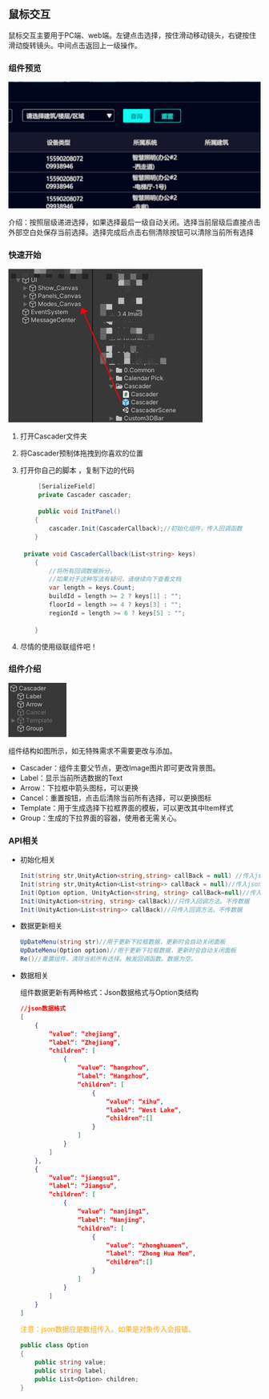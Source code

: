 ## 鼠标交互

​	鼠标交互主要用于PC端、web端。左键点击选择，按住滑动移动镜头，右键按住滑动旋转镜头。中间点击返回上一级操作。

### 组件预览

 ![](..\UI组件部分\级联组件.gif)

介绍：按照层级递进选择，如果选择最后一级自动关闭。选择当前层级后直接点击外部空白处保存当前选择。选择完成后点击右侧清除按钮可以清除当前所有选择

### 快速开始

 ![](..\UI组件部分\Dingtalk_20220818105652.jpg)

1. 打开Cascader文件夹

2. 将Cascader预制体拖拽到你喜欢的位置

3. 打开你自己的脚本 ，复制下边的代码

   ```c#
     	[SerializeField]
     	private Cascader cascader;
   	
    	public void InitPanel()
       {
           cascader.Init(CascaderCallback);//初始化组件，传入回调函数
       }
   
   	private void CascaderCallback(List<string> keys)
       {
           //将所有回调数据拆分。
           //如果对于这种写法有疑问，请继续向下查看文档
           var length = keys.Count;
           buildId = length >= 2 ? keys[1] : "";
           floorId = length >= 4 ? keys[3] : "";
           regionId = length >= 6 ? keys[5] : "";
   
       }
   ```

4. 尽情的使用级联组件吧！

### 组件介绍

 ![](..\UI组件部分\Dingtalk_20220818112128.jpg)

组件结构如图所示，如无特殊需求不需要更改与添加。

- Cascader：组件主要父节点，更改Image图片即可更改背景图。
- Label：显示当前所选数据的Text
- Arrow：下拉框中箭头图标，可以更换
- Cancel：重置按钮，点击后清除当前所有选择，可以更换图标
- Template：用于生成选择下拉框界面的模板，可以更改其中Item样式
- Group：生成的下拉界面的容器，使用者无需关心。

### API相关

- 初始化相关

  ```c#
  Init(string str,UnityAction<string,string> callBack = null) //传入json字符串数据、回调方法初始化。此回调只会返回最后一次点击数据的label、value
  Init(string str,UnityAction<List<string>> callBack = null)//传入json字符串数据、回调方法初始化。此回调会返回所有点击的数据label、value。按照点击顺序塞入列表，label在前，value在后。
  Init(Option option, UnityAction<string, string> callBack=null)//传入特定的数据结构、回调方法初始化。
  Init(UnityAction<string, string> callBack)//只传入回调方法。不传数据
  Init(UnityAction<List<string>> callBack)//只传入回调方法。不传数据
  ```

- 数据更新相关

  ```c#
  UpDateMenu(string str)//用于更新下拉框数据，更新时会自动关闭面板
  UpDateMenu(Option option)//用于更新下拉框数据，更新时会自动关闭面板
  Re()//重置组件，清除当前所有选择。触发回调函数。数据为空。
  ```

- 数据相关

  组件数据更新有两种格式：Json数据格式与Option类结构

  ```json
  //json数据格式
  [
      {
          “value“: “zhejiang“,
          “label“: “Zhejiang“,
          “children“: [
              {
                  “value“: “hangzhou“,
                  “label“: “Hangzhou“,
                  “children“: [
                      {
                          “value“: “xihu“,
                          “label“: “West Lake“,
                          “children“:[]
                      }
                  ]
              }
          ]
      },
      {
          “value“: “jiangsu1“,
          “label“: “Jiangsu“,
          “children“: [
              {
                  “value“: “nanjing1“,
                  “label“: “Nanjing“,
                  “children“: [
                      {
                          “value“: “zhonghuamen“,
                          “label“: “Zhong Hua Men“,
                          “children“:[]
                      }
                  ]
              }
          ]
      }
  ]
  ```

  <font color=orange >注意：json数据应是数组传入。如果是对象传入会报错。</font> 

  ```c#
  public class Option
  {
      public string value;
      public string label;
      public List<Option> children;
  }
  ```

  